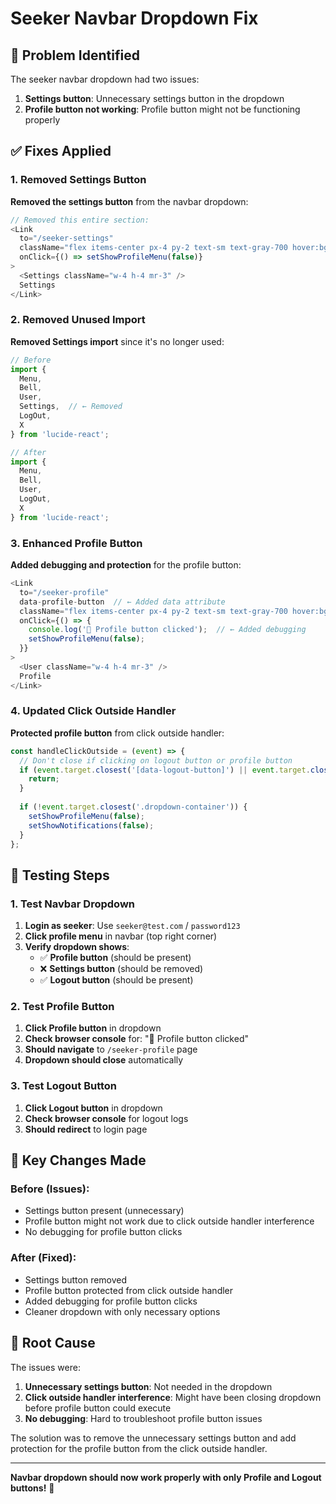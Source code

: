 # Seeker Navbar Dropdown Fix

## 🚨 Problem Identified
The seeker navbar dropdown had two issues:
1. **Settings button**: Unnecessary settings button in the dropdown
2. **Profile button not working**: Profile button might not be functioning properly

## ✅ Fixes Applied

### 1. Removed Settings Button
**Removed the settings button** from the navbar dropdown:
```javascript
// Removed this entire section:
<Link
  to="/seeker-settings"
  className="flex items-center px-4 py-2 text-sm text-gray-700 hover:bg-gray-50 transition-colors"
  onClick={() => setShowProfileMenu(false)}
>
  <Settings className="w-4 h-4 mr-3" />
  Settings
</Link>
```

### 2. Removed Unused Import
**Removed Settings import** since it's no longer used:
```javascript
// Before
import { 
  Menu, 
  Bell, 
  User, 
  Settings,  // ← Removed
  LogOut,
  X
} from 'lucide-react';

// After
import { 
  Menu, 
  Bell, 
  User, 
  LogOut,
  X
} from 'lucide-react';
```

### 3. Enhanced Profile Button
**Added debugging and protection** for the profile button:
```javascript
<Link
  to="/seeker-profile"
  data-profile-button  // ← Added data attribute
  className="flex items-center px-4 py-2 text-sm text-gray-700 hover:bg-gray-50 transition-colors"
  onClick={() => {
    console.log('🔄 Profile button clicked');  // ← Added debugging
    setShowProfileMenu(false);
  }}
>
  <User className="w-4 h-4 mr-3" />
  Profile
</Link>
```

### 4. Updated Click Outside Handler
**Protected profile button** from click outside handler:
```javascript
const handleClickOutside = (event) => {
  // Don't close if clicking on logout button or profile button
  if (event.target.closest('[data-logout-button]') || event.target.closest('[data-profile-button]')) {
    return;
  }
  
  if (!event.target.closest('.dropdown-container')) {
    setShowProfileMenu(false);
    setShowNotifications(false);
  }
};
```

## 🧪 Testing Steps

### 1. Test Navbar Dropdown
1. **Login as seeker**: Use `seeker@test.com` / `password123`
2. **Click profile menu** in navbar (top right corner)
3. **Verify dropdown shows**:
   - ✅ **Profile button** (should be present)
   - ❌ **Settings button** (should be removed)
   - ✅ **Logout button** (should be present)

### 2. Test Profile Button
1. **Click Profile button** in dropdown
2. **Check browser console** for: "🔄 Profile button clicked"
3. **Should navigate** to `/seeker-profile` page
4. **Dropdown should close** automatically

### 3. Test Logout Button
1. **Click Logout button** in dropdown
2. **Check browser console** for logout logs
3. **Should redirect** to login page

## 🔧 Key Changes Made

### Before (Issues):
- Settings button present (unnecessary)
- Profile button might not work due to click outside handler interference
- No debugging for profile button clicks

### After (Fixed):
- Settings button removed
- Profile button protected from click outside handler
- Added debugging for profile button clicks
- Cleaner dropdown with only necessary options

## 🎯 Root Cause
The issues were:
1. **Unnecessary settings button**: Not needed in the dropdown
2. **Click outside handler interference**: Might have been closing dropdown before profile button could execute
3. **No debugging**: Hard to troubleshoot profile button issues

The solution was to remove the unnecessary settings button and add protection for the profile button from the click outside handler.

---

**Navbar dropdown should now work properly with only Profile and Logout buttons!** 🎉
